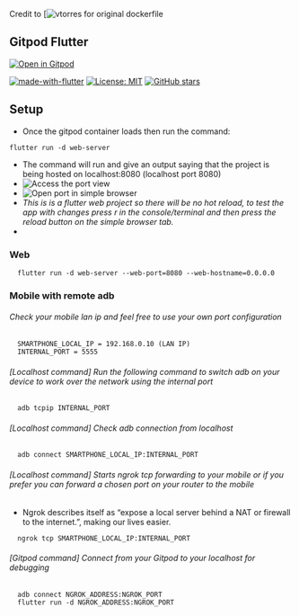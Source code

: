 Credit to [![vtorres](https://github.com/vtorres/gitpod-flutter) for original dockerfile
## Gitpod Flutter


[![Open in Gitpod](https://gitpod.io/button/open-in-gitpod.svg)](https://gitpod.io/#https://github.com/krlaa/gitpod-flutter)

[![made-with-flutter](https://img.shields.io/badge/Made%20with-Gitpod-1f425f.svg)](https://www.python.org/)
[![License: MIT](https://img.shields.io/badge/License-MIT-1f425f.svg)](https://github.com/vtorres/youcheater/blob/master/LICENSE)
[![GitHub stars](https://img.shields.io/github/stars/vtorres/gitpod-flutter?style=social&label=Star)](https://github.com/vtorres/gitpod-flutter/)

## Setup

- Once the gitpod container loads then run the command:
```
flutter run -d web-server
```
- The command will run and give an output saying that the project is being hosted on localhost:8080 (localhost port 8080)
- ![Access the port view](https://i.ibb.co/L9zKDRK/indication.png)
- ![Open port in simple browser](https://i.ibb.co/mqd68v9/indication2.png)
- *This is is a flutter web project so there will be no hot reload, to test the app with changes press r in the console/terminal and then press the reload button on the simple browser tab.*
-  


### Web

```
  flutter run -d web-server --web-port=8080 --web-hostname=0.0.0.0
```




### Mobile with remote adb

###### Check your mobile lan ip and feel free to use your own port configuration

```
  SMARTPHONE_LOCAL_IP = 192.168.0.10 (LAN IP)
  INTERNAL_PORT = 5555
```

###### [Localhost command] Run the following command to switch adb on your device to work over the network using the internal port

```
  adb tcpip INTERNAL_PORT
```

###### [Localhost command] Check adb connection from localhost

```
  adb connect SMARTPHONE_LOCAL_IP:INTERNAL_PORT
```

###### [Localhost command] Starts ngrok tcp forwarding to your mobile or if you prefer you can forward a chosen port on your router to the mobile

- Ngrok describes itself as “expose a local server behind a NAT or firewall to the internet.”, making our lives easier.

```
  ngrok tcp SMARTPHONE_LOCAL_IP:INTERNAL_PORT
```

###### [Gitpod command] Connect from your Gitpod to your localhost for debugging

```
  adb connect NGROK_ADDRESS:NGROK_PORT
  flutter run -d NGROK_ADDRESS:NGROK_PORT
```

